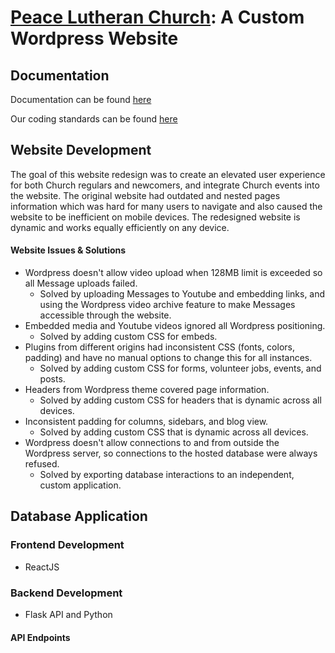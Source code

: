 # [Peace Lutheran Church](https://peacelc.com): A Custom Wordpress Website   

## Documentation
Documentation can be found [here](https://docs.google.com/document/d/15RkCXNSL9OtPKiphF9jgUPiGUlcWiMuyPx_aq3dzQ9E/edit?usp=sharing)

Our coding standards can be found [here](codeStandards.md)

## Website Development   
The goal of this website redesign was to create an elevated user experience for both Church regulars and newcomers, and integrate Church events into the website. The original website had outdated and nested pages information which was hard for many users to navigate and also caused the website to be inefficient on mobile devices. The redesigned website is dynamic and works equally efficiently on any device. 

#### Website Issues & Solutions  

- Wordpress doesn't allow video upload when 128MB limit is exceeded so all Message uploads failed.
  - Solved by uploading Messages to Youtube and embedding links, and using the Wordpress video archive feature to make Messages accessible through the website.
- Embedded media and Youtube videos ignored all Wordpress positioning.
  - Solved by adding custom CSS for embeds. 
- Plugins from different origins had inconsistent CSS (fonts, colors, padding) and have no manual options to change this for all instances.
  - Solved by adding custom CSS for forms, volunteer jobs, events, and posts.
- Headers from Wordpress theme covered page information.
  - Solved by adding custom CSS for headers that is dynamic across all devices.
- Inconsistent padding for columns, sidebars, and blog view.
  - Solved by adding custom CSS that is dynamic across all devices.
- Wordpress doesn't allow connections to and from outside the Wordpress server, so connections to the hosted database were always refused.
  - Solved by exporting database interactions to an independent, custom application.
 
## Database Application
### Frontend Development
- ReactJS
### Backend Development   
- Flask API and Python
#### API Endpoints
  

